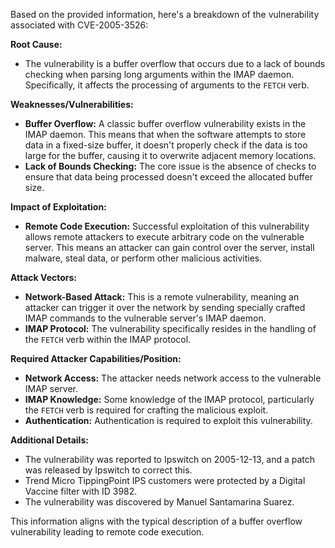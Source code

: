 Based on the provided information, here's a breakdown of the vulnerability associated with CVE-2005-3526:

**Root Cause:**
- The vulnerability is a buffer overflow that occurs due to a lack of bounds checking when parsing long arguments within the IMAP daemon. Specifically, it affects the processing of arguments to the `FETCH` verb.

**Weaknesses/Vulnerabilities:**
- **Buffer Overflow:** A classic buffer overflow vulnerability exists in the IMAP daemon. This means that when the software attempts to store data in a fixed-size buffer, it doesn't properly check if the data is too large for the buffer, causing it to overwrite adjacent memory locations.
- **Lack of Bounds Checking:** The core issue is the absence of checks to ensure that data being processed doesn't exceed the allocated buffer size.

**Impact of Exploitation:**
- **Remote Code Execution:** Successful exploitation of this vulnerability allows remote attackers to execute arbitrary code on the vulnerable server. This means an attacker can gain control over the server, install malware, steal data, or perform other malicious activities.

**Attack Vectors:**
- **Network-Based Attack:** This is a remote vulnerability, meaning an attacker can trigger it over the network by sending specially crafted IMAP commands to the vulnerable server's IMAP daemon.
- **IMAP Protocol:** The vulnerability specifically resides in the handling of the `FETCH` verb within the IMAP protocol.

**Required Attacker Capabilities/Position:**
- **Network Access:** The attacker needs network access to the vulnerable IMAP server.
- **IMAP Knowledge:** Some knowledge of the IMAP protocol, particularly the `FETCH` verb is required for crafting the malicious exploit.
- **Authentication:** Authentication is required to exploit this vulnerability.

**Additional Details:**
- The vulnerability was reported to Ipswitch on 2005-12-13, and a patch was released by Ipswitch to correct this.
- Trend Micro TippingPoint IPS customers were protected by a Digital Vaccine filter with ID 3982.
- The vulnerability was discovered by Manuel Santamarina Suarez.

This information aligns with the typical description of a buffer overflow vulnerability leading to remote code execution.